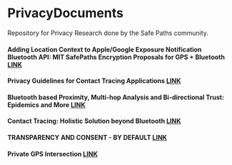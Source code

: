 # PrivacyDocuments
Repository for Privacy Research done by the Safe Paths community.

#### Adding Location Context to Apple/Google Exposure Notification Bluetooth API: MIT SafePaths Encryption Proposals for GPS + Bluetooth [LINK](https://github.com/PrivateKit/PrivacyDocuments/blob/master/LocationContext.pdf)

#### Privacy Guidelines for Contact Tracing Applications [LINK](https://github.com/PrivateKit/PrivacyDocuments/blob/master/PrivacyGuideline.pdf)

#### Bluetooth based Proximity, Multi-hop Analysis and Bi-directional Trust: Epidemics and More [LINK](https://github.com/PrivateKit/PrivacyDocuments/blob/master/ContactTracingBeyondBluetooth.pdf)

#### Contact Tracing: Holistic Solution beyond Bluetooth [LINK](https://github.com/PrivateKit/PrivacyDocuments/blob/master/ContactTracingBeyondBluetooth.pdf)

#### TRANSPARENCY AND CONSENT - BY DEFAULT [LINK](https://github.com/PrivateKit/PrivacyDocuments/blob/master/TransparencyConsent.pdf)

#### Private GPS Intersection [LINK](https://github.com/PrivateKit/PrivacyDocuments/blob/master/GpsEncryption.pdf)

